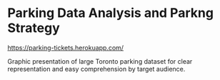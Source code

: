 # Parking Data Analysis and Parkng Strategy

https://parking-tickets.herokuapp.com/

Graphic presentation of large Toronto parking dataset for clear representation and easy comprehension by target audience.
